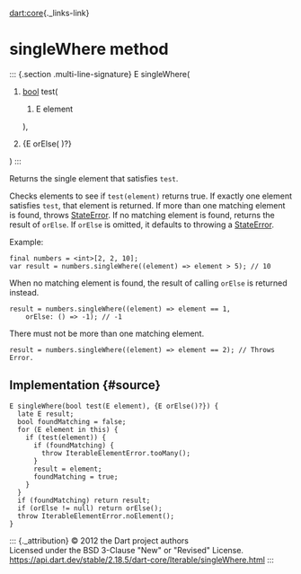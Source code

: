 [dart:core](../../dart-core/dart-core-library){._links-link}

singleWhere method
==================

::: {.section .multi-line-signature}
E singleWhere(

1.  [bool](../bool-class) test(
    1.  E element

    ),
2.  {E orElse( )?}

)
:::

Returns the single element that satisfies `test`.

Checks elements to see if `test(element)` returns true. If exactly one
element satisfies `test`, that element is returned. If more than one
matching element is found, throws [StateError](../stateerror-class). If
no matching element is found, returns the result of `orElse`. If
`orElse` is omitted, it defaults to throwing a
[StateError](../stateerror-class).

Example:

``` {.language-dart data-language="dart"}
final numbers = <int>[2, 2, 10];
var result = numbers.singleWhere((element) => element > 5); // 10
```

When no matching element is found, the result of calling `orElse` is
returned instead.

``` {.language-dart data-language="dart"}
result = numbers.singleWhere((element) => element == 1,
    orElse: () => -1); // -1
```

There must not be more than one matching element.

``` {.language-dart data-language="dart"}
result = numbers.singleWhere((element) => element == 2); // Throws Error.
```

Implementation {#source}
--------------

``` {.language-dart data-language="dart"}
E singleWhere(bool test(E element), {E orElse()?}) {
  late E result;
  bool foundMatching = false;
  for (E element in this) {
    if (test(element)) {
      if (foundMatching) {
        throw IterableElementError.tooMany();
      }
      result = element;
      foundMatching = true;
    }
  }
  if (foundMatching) return result;
  if (orElse != null) return orElse();
  throw IterableElementError.noElement();
}
```

::: {._attribution}
© 2012 the Dart project authors\
Licensed under the BSD 3-Clause \"New\" or \"Revised\" License.\
<https://api.dart.dev/stable/2.18.5/dart-core/Iterable/singleWhere.html>
:::
